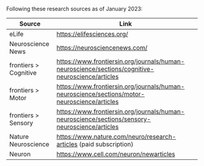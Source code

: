 Following these research sources as of January 2023:

| Source                | Link                                                                                             |
| --------------------- | ------------------------------------------------------------------------------------------------ |
| eLife                 | https://elifesciences.org/                                                                       |
| Neuroscience News     | https://neurosciencenews.com/                                                                    |
| frontiers > Cognitive | https://www.frontiersin.org/journals/human-neuroscience/sections/cognitive-neuroscience/articles |
| frontiers > Motor     | https://www.frontiersin.org/journals/human-neuroscience/sections/motor-neuroscience/articles     |
| frontiers > Sensory   | https://www.frontiersin.org/journals/human-neuroscience/sections/sensory-neuroscience/articles   |
| Nature Neuroscience   | https://www.nature.com/neuro/research-articles (paid subscription)                               |
| Neuron                | https://www.cell.com/neuron/newarticles                                                          |
